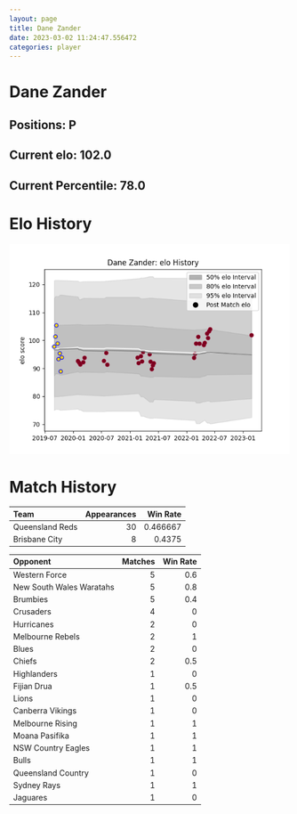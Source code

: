 ```yaml
---  
layout: page  
title: Dane Zander  
date: 2023-03-02 11:24:47.556472  
categories: player  
---
```

# Dane Zander

## Positions: P

## Current elo: 102.0

## Current Percentile: 78.0

# Elo History


![elo history](history_DaneZander.png)
# Match History


| Team            |   Appearances |   Win Rate |
|:----------------|--------------:|-----------:|
| Queensland Reds |            30 |   0.466667 |
| Brisbane City   |             8 |   0.4375   |

| Opponent                 |   Matches |   Win Rate |
|:-------------------------|----------:|-----------:|
| Western Force            |         5 |        0.6 |
| New South Wales Waratahs |         5 |        0.8 |
| Brumbies                 |         5 |        0.4 |
| Crusaders                |         4 |        0   |
| Hurricanes               |         2 |        0   |
| Melbourne Rebels         |         2 |        1   |
| Blues                    |         2 |        0   |
| Chiefs                   |         2 |        0.5 |
| Highlanders              |         1 |        0   |
| Fijian Drua              |         1 |        0.5 |
| Lions                    |         1 |        0   |
| Canberra Vikings         |         1 |        0   |
| Melbourne Rising         |         1 |        1   |
| Moana Pasifika           |         1 |        1   |
| NSW Country Eagles       |         1 |        1   |
| Bulls                    |         1 |        1   |
| Queensland Country       |         1 |        0   |
| Sydney Rays              |         1 |        1   |
| Jaguares                 |         1 |        0   |